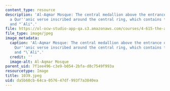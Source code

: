 ```yaml
---
content_type: resource
description: 'Al-Aqmar Mosque: The central medallion above the entrance door with
  a Qur''anic verse inscribed around the central ring, which contains the words "Muhammad"
  and "`Ali".'
file: https://ol-ocw-studio-app-qa.s3.amazonaws.com/courses/4-615-the-architecture-of-cairo-spring-2002/da5b60cb64ca057647df993f7a3840ea_1039.jpeg
file_type: image/jpeg
image_metadata:
  caption: 'Al-Aqmar Mosque: The central medallion above the entrance door with a
    Qur''anic verse inscribed around the central ring, which contains the words "Muhammad"
    and "\`Ali".'
  credit: ''
  image-alt: Al-Aqmar Mosque
parent_uid: 7f1ee496-c3e9-b054-2bfa-d8c7549f993a
resourcetype: Image
title: 1039.jpeg
uid: da5b60cb-64ca-0576-47df-993f7a3840ea
---
```

